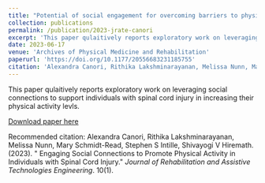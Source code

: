 ```yaml
---
title: "Potential of social engagement for overcoming barriers to physical activity in individuals with spinal cord injury"
collection: publications
permalink: /publication/2023-jrate-canori
excerpt: 'This paper qulaitively reports exploratory work on leveraging social connections to support individuals with spinal cord injury in increasing their physical activity levls.'
date: 2023-06-17
venue: 'Archives of Physical Medicine and Rehabilitation'
paperurl: 'https://doi.org/10.1177/20556683231185755'
citation: 'Alexandra Canori, Rithika Lakshminarayanan, Melissa Nunn, Mary Schmidt-Read, Stephen S Intille, Shivayogi V Hiremath. (2023). &quot;Engaging Social Connections to Promote Physical Activity in Individuals with Spinal Cord Injury.&quot; <i>Journal of Rehabilitation and Assistive Technologies Engineering</i>. 10(1).'
---
```

This paper qulaitively reports exploratory work on leveraging social connections to support individuals with spinal cord injury in increasing their physical activity levls.

[Download paper here](http://rithika-lakshminarayanan.github.io/files/canori-et-al-2023-potential-of-social-engagement-for-overcoming-barriers-to-physical-activity-in-individuals-with.pdf)

Recommended citation: Alexandra Canori, Rithika Lakshminarayanan, Melissa Nunn, Mary Schmidt-Read, Stephen S Intille, Shivayogi V Hiremath. (2023). "
Engaging Social Connections to Promote Physical Activity in Individuals with Spinal Cord Injury." <i>Journal of Rehabilitation and Assistive Technologies Engineering</i>. 10(1).
